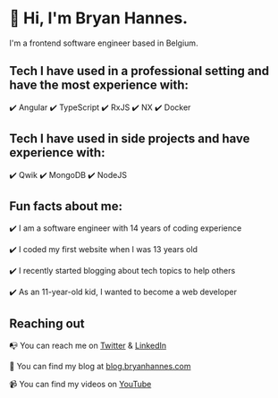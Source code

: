 # 👋 Hi, I'm Bryan Hannes.

I'm a frontend software engineer based in Belgium. 

## Tech I have used in a professional setting and have the most experience with:
✔️ Angular
✔️ TypeScript
✔️ RxJS
✔️ NX
✔️ Docker

## Tech I have used in side projects and have experience with:
✔️ Qwik
✔️ MongoDB
✔️ NodeJS

## Fun facts about me:

✔️ I am a software engineer with 14 years of coding experience

✔️ I coded my first website when I was 13 years old

✔️ I recently started blogging about tech topics to help others

✔️ As an 11-year-old kid, I wanted to become a web developer


## Reaching out 
📭 You can reach me on <a href="https://twitter.com/BryanHannes" target="_blank">Twitter</a> & <a href="https://www.linkedin.com/in/bryan-hannes/" target="_blank">LinkedIn</a>

📑 You can find my blog at <a href="https://blog.bryanhannes.com/" target="_blank">blog.bryanhannes.com</a>

📹 You can find my videos on <a href="https://www.youtube.com/@bryanhannes" target="_blank">YouTube</a>
